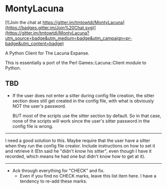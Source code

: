 MontyLacuna
===========

[![Join the chat at https://gitter.im/tmtowtdi/MontyLacuna](https://badges.gitter.im/Join%20Chat.svg)](https://gitter.im/tmtowtdi/MontyLacuna?utm_source=badge&utm_medium=badge&utm_campaign=pr-badge&utm_content=badge)

A Python Client for The Lacuna Expanse.

This is essentially a port of the Perl Games::Lacuna::Client module to Python.  

## TBD
- If the user does not enter a sitter during config file creation, the sitter 
  section does still get created in the config file, with what is obviously 
  NOT the user's password.

  BUT most of the scripts use the sitter section by default.  So in that case, 
  none of the scripts will work since the user's sitter password in the config 
  file is wrong.

******
  I need a good solution to this.  Maybe require that the user have a sitter 
  when they run the config file creator.  Include instructions on how to set 
  it and retrieve it (Etn said he "didn't know his sitter", even though I have 
  it recorded, which means he had one but didn't know how to get at it).
******

- Ack through everything for "CHECK" and fix.
  - Even if you find no CHECK marks, leave this list item here.  I have a tendency to 
    re-add these marks.

